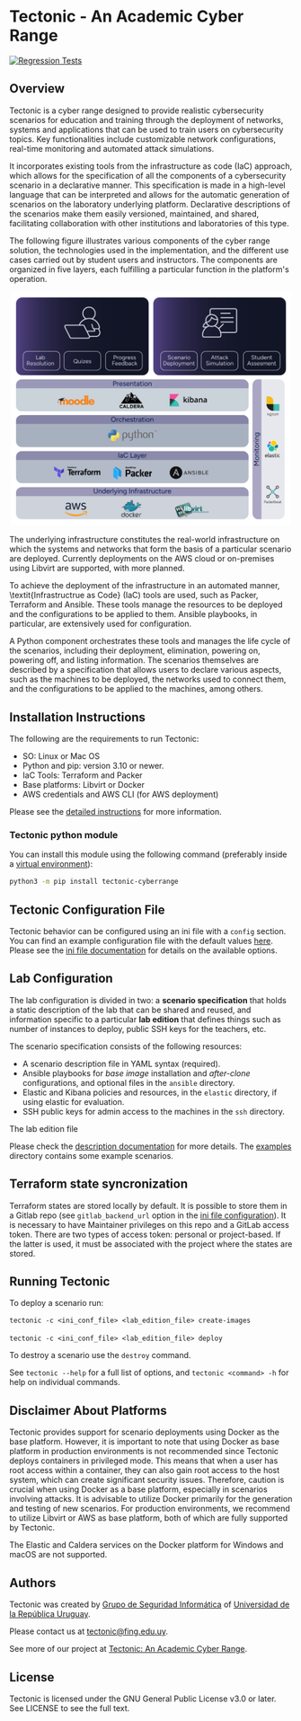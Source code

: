# Tectonic - An Academic Cyber Range
[![Regression Tests](https://github.com/GSI-Fing-Udelar/tectonic/actions/workflows/test.yml/badge.svg)](https://github.com/GSI-Fing-Udelar/tectonic/actions/workflows/test.yml)

## Overview
Tectonic is a cyber range designed to provide realistic cybersecurity
scenarios for education and training through the deployment of
networks, systems and applications that can be used to train users on
cybersecurity topics. Key functionalities include customizable network
configurations, real-time monitoring and automated attack simulations.

It incorporates existing tools from the infrastructure as code (IaC)
approach, which allows for the specification of all the components of
a cybersecurity scenario in a declarative manner. This specification
is made in a high-level language that can be interpreted and allows
for the automatic generation of scenarios on the laboratory underlying
platform. Declarative descriptions of the scenarios make them easily
versioned, maintained, and shared, facilitating collaboration with
other institutions and laboratories of this type.

The following figure illustrates various components of the cyber range
solution, the technologies used in the implementation, and the
different use cases carried out by student users and instructors. The
components are organized in five layers, each fulfilling a particular
function in the platform's operation.

<p align="center">
    <img src="https://raw.githubusercontent.com/GSI-Fing-Udelar/tectonic/refs/heads/main/docs/architecture.png" width="500">
</p>

The underlying infrastructure constitutes the real-world
infrastructure on which the systems and networks that form the basis
of a particular scenario are deployed. Currently deployments on the
AWS cloud or on-premises using Libvirt are supported, with more
planned.

To achieve the deployment of the infrastructure in an automated
manner, \textit{Infrastructrue as Code} (IaC) tools are used, such as
Packer, Terraform and Ansible. These tools manage the resources to be
deployed and the configurations to be applied to them. Ansible
playbooks, in particular, are extensively used for configuration.

A Python component orchestrates these tools and manages the life cycle
of the scenarios, including their deployment, elimination, powering
on, powering off, and listing information. The scenarios themselves
are described by a specification that allows users to declare various
aspects, such as the machines to be deployed, the networks used to
connect them, and the configurations to be applied to the machines,
among others.

## Installation Instructions
The following are the requirements to run Tectonic:

- SO: Linux or Mac OS
- Python and pip: version 3.10 or newer.
- IaC Tools: Terraform and Packer
- Base platforms: Libvirt or Docker
- AWS credentials and AWS CLI (for AWS deployment)


Please see the [detailed instructions](https://github.com/GSI-Fing-Udelar/tectonic/blob/main/docs/installation.md) for more
information.

### Tectonic python module

You can install this module using the following command (preferably inside a [virtual environment](https://packaging.python.org/en/latest/guides/installing-using-pip-and-virtual-environments/#create-and-use-virtual-environments)):

```bash
python3 -m pip install tectonic-cyberrange
```


## Tectonic Configuration File
Tectonic behavior can be configured using an ini file with a
`config` section. You can find an example configuration file with the
default values [here](https://github.com/GSI-Fing-Udelar/tectonic/blob/main/tectonic.ini). Please see the [ini
file documentation](https://github.com/GSI-Fing-Udelar/tectonic/blob/main/docs/ini_config.md) for details on the available
options.


## Lab Configuration
The lab configuration is divided in two: a **scenario specification**
that holds a static description of the lab that can be shared and
reused, and information specific to a particular **lab edition** that
defines things such as number of instances to deploy, public SSH keys
for the teachers, etc.

The scenario specification consists of the following resources:

* A scenario description file in YAML syntax (required).
* Ansible playbooks for *base image* installation and *after-clone*
  configurations, and optional files in the `ansible` directory.
* Elastic and Kibana policies and resources, in the `elastic`
  directory, if using elastic for evaluation.
* SSH public keys for admin access to the machines in the `ssh`
  directory.

The lab edition file 

Please check the [description documentation](https://github.com/GSI-Fing-Udelar/tectonic/blob/main/docs/description.md) for
more details. The [examples](https://github.com/GSI-Fing-Udelar/tectonic/blob/main/examples/) directory contains some
example scenarios.

## Terraform state syncronization
Terraform states are stored locally by default. It is possible to
store them in a Gitlab repo (see `gitlab_backend_url` option in the
[ini file configuration](https://github.com/GSI-Fing-Udelar/tectonic/blob/main/docs/ini_config.md)). It is necessary to have
Maintainer privileges on this repo and a GitLab access token. There
are two types of access token: personal or project-based. If the
latter is used, it must be associated with the project where the
states are stored.

## Running Tectonic

To deploy a scenario run:
```
tectonic -c <ini_conf_file> <lab_edition_file> create-images

tectonic -c <ini_conf_file> <lab_edition_file> deploy
```

To destroy a scenario use the `destroy` command. 

See `tectonic --help` for a full list of options, and `tectonic
<command> -h` for help on individual commands.

## Disclaimer About Platforms

Tectonic provides support for scenario deployments using Docker as the base platform. However, it is important to note that using Docker as base platform in production environments is not recommended since Tectonic deploys containers in privileged mode. This means that when a user has root access within a container, they can also gain root access to the host system, which can create significant security issues. Therefore, caution is crucial when using Docker as a base platform, especially in scenarios involving attacks. It is advisable to utilize Docker primarily for the generation and testing of new scenarios. For production environments, we recommend to utilize Libvirt or AWS as base platform, both of which are fully supported by Tectonic.

The Elastic and Caldera services on the Docker platform for Windows and macOS are not supported.

## Authors

Tectonic was created by [Grupo de Seguridad
Informática](https://www.fing.edu.uy/inco/grupos/gsi) of [Universidad
de la República Uruguay](https://udelar.edu.uy/).

Please contact us at <tectonic@fing.edu.uy>.

See more of our project at [Tectonic: An Academic Cyber Range](https://www.fing.edu.uy/inco/proyectos/tectonic).

## License

Tectonic is licensed under the GNU General Public License v3.0 or
later. See LICENSE to see the full text.
